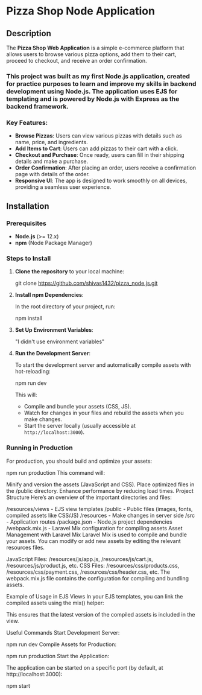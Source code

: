 # Pizza Shop Node Application

## Description

The **Pizza Shop Web Application** is a simple e-commerce platform that allows users to browse various pizza options, add them to their cart, proceed to checkout, and receive an order confirmation. 

### **This project was built as my **first Node.js application**, created **for practice purposes** to learn and improve my skills in backend development using **Node.js**. The application uses **EJS** for templating and is powered by **Node.js** with **Express** as the backend framework.**

### Key Features:
- **Browse Pizzas**: Users can view various pizzas with details such as name, price, and ingredients.
- **Add Items to Cart**: Users can add pizzas to their cart with a click.
- **Checkout and Purchase**: Once ready, users can fill in their shipping details and make a purchase.
- **Order Confirmation**: After placing an order, users receive a confirmation page with details of the order.
- **Responsive UI**: The app is designed to work smoothly on all devices, providing a seamless user experience.



## Installation

### Prerequisites
- **Node.js** (>= 12.x)
- **npm** (Node Package Manager)

### Steps to Install

1. **Clone the repository** to your local machine:

    git clone https://github.com/shivas1432/pizza_node.js.git
   

2. **Install npm Dependencies**:

    In the root directory of your project, run:

    npm install
    

3. **Set Up Environment Variables**:

   "I didn't use environment variables"

4. **Run the Development Server**:

    To start the development server and automatically compile assets with hot-reloading:

    npm run dev
   
    This will:
    - Compile and bundle your assets (CSS, JS).
    - Watch for changes in your files and rebuild the assets when you make changes.
    - Start the server locally (usually accessible at `http://localhost:3000`).

### Running in Production

For production, you should build and optimize your assets:

npm run production
This command will:

Minify and version the assets (JavaScript and CSS).
Place optimized files in the /public directory.
Enhance performance by reducing load times.
Project Structure
Here’s an overview of the important directories and files:


/resources/views      - EJS view templates
/public               - Public files (images, fonts, compiled assets like CSS/JS)
/resources            - Make changes in server side
/src                  - Application routes
/package.json         - Node.js project dependencies
/webpack.mix.js       - Laravel Mix configuration for compiling assets
Asset Management with Laravel Mix
Laravel Mix is used to compile and bundle your assets. You can modify or add new assets by editing the relevant resources files.

JavaScript Files: /resources/js/app.js, /resources/js/cart.js, /resources/js/product.js, etc.
CSS Files: /resources/css/products.css, /resources/css/payment.css, /resources/css/header.css, etc.
The webpack.mix.js file contains the configuration for compiling and bundling assets.

Example of Usage in EJS Views
In your EJS templates, you can link the compiled assets using the mix() helper:

<head>
    <link rel="stylesheet" href="{{ mix('/css/app.css') }}">
</head>

<body>
    <script src="{{ mix('/js/app.js') }}"></script>
</body>
This ensures that the latest version of the compiled assets is included in the view.

Useful Commands
Start Development Server:

npm run dev
Compile Assets for Production:

npm run production
Start the Application:

The application can be started on a specific port (by default, at http://localhost:3000):

npm start
